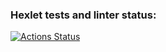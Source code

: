 ### Hexlet tests and linter status:
[![Actions Status](https://github.com/Sverxsro4nik/frontend-project-lvl4/workflows/hexlet-check/badge.svg)](https://github.com/Sverxsro4nik/frontend-project-lvl4/actions)